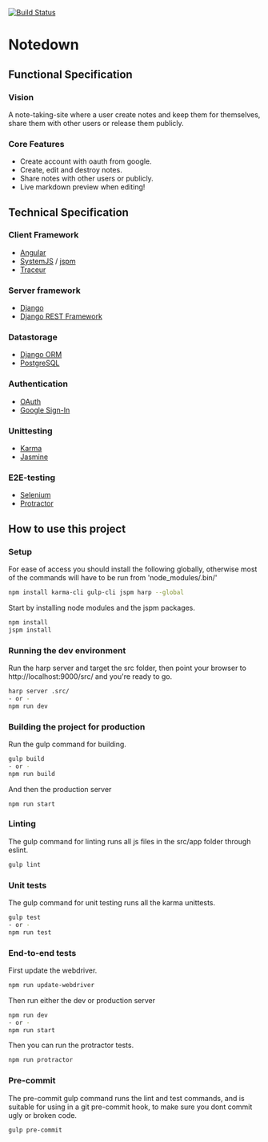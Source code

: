[![Build Status](https://travis-ci.org/henriiik/notedown.svg?branch=master)](https://travis-ci.org/henriiik/notedown)

# Notedown

## Functional Specification

### Vision
A note-taking-site where a user create notes and keep them for themselves,
share them with other users or release them publicly.

### Core Features

- Create account with oauth from google.
- Create, edit and destroy notes.
- Share notes with other users or publicly.
- Live markdown preview when editing!

## Technical Specification

### Client Framework

- [Angular][angular]
- [SystemJS][systemjs] / [jspm][jspm]
- [Traceur][traceur]

### Server framework

- [Django][django]
- [Django REST Framework][django-rest-framework]

### Datastorage

- [Django ORM][django-orm]
- [PostgreSQL][postgresql]

### Authentication

- [OAuth][oauth]
- [Google Sign-In][google-sign-in]

### Unittesting

- [Karma][karma]
- [Jasmine][jasmine]

### E2E-testing
- [Selenium][selenium]
- [Protractor][protractor]

## How to use this project

### Setup

For ease of access you should install the following globally, otherwise most of
the commands will have to be run from 'node_modules/.bin/'

```sh
npm install karma-cli gulp-cli jspm harp --global
```

Start by installing node modules and the jspm packages.

```sh
npm install
jspm install
```

### Running the dev environment

Run the harp server and target the src folder, then point your browser to
http://localhost:9000/src/ and you're ready to go.

```sh
harp server .src/
- or -
npm run dev
```

### Building the project for production

Run the gulp command for building.

```sh
gulp build
- or -
npm run build
```

And then the production server

```
npm run start
```

### Linting

The gulp command for linting runs all js files in the src/app folder through
eslint.

```sh
gulp lint
```

### Unit tests

The gulp command for unit testing runs all the karma unittests.

```sh
gulp test
- or -
npm run test
```

### End-to-end tests

First update the webdriver.

```sh
npm run update-webdriver
```

Then run either the dev or production server

```sh
npm run dev
- or -
npm run start
```

Then you can run the protractor tests.

```sh
npm run protractor
```

### Pre-commit

The pre-commit gulp command runs the lint and test commands, and is suitable
for using in a git pre-commit hook, to make sure you dont commit ugly or broken
code.

```sh
gulp pre-commit
```

[angular]: https://angular.io/
[traceur]: https://github.com/google/traceur-compiler
[SystemJS]: https://github.com/systemjs/systemjs
[jspm]: http://jspm.io/
[django]: https://www.djangoproject.com/
[django-rest-framework]: http://www.django-rest-framework.org/
[django-orm]: https://docs.djangoproject.com/en/1.8/topics/db/
[postgresql]: http://www.postgresql.org/
[oauth]: http://oauth.net/2/
[google-sign-in]: https://developers.google.com/identity/sign-in/
[karma]: http://karma-runner.github.io/0.12/index.html
[jasmine]: http://jasmine.github.io/
[protractor]: http://angular.github.io/protractor/
[selenium]: http://docs.seleniumhq.org/
